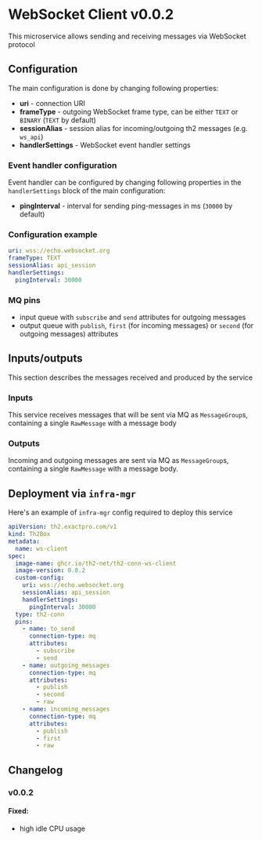 # WebSocket Client v0.0.2

This microservice allows sending and receiving messages via WebSocket protocol

## Configuration

The main configuration is done by changing following properties:

+ **uri** - connection URI
+ **frameType** - outgoing WebSocket frame type, can be either `TEXT` or `BINARY` (`TEXT` by default)
+ **sessionAlias** - session alias for incoming/outgoing th2 messages (e.g. `ws_api`)
+ **handlerSettings** - WebSocket event handler settings

### Event handler configuration

Event handler can be configured by changing following properties in the `handlerSettings` block of the main configuration:

+ **pingInterval** - interval for sending ping-messages in ms (`30000` by default)

### Configuration example

```yaml
uri: wss://echo.websocket.org
frameType: TEXT
sessionAlias: api_session
handlerSettings:
  pingInterval: 30000
```

### MQ pins

* input queue with `subscribe` and `send` attributes for outgoing messages
* output queue with `publish`, `first` (for incoming messages) or `second` (for outgoing messages) attributes

## Inputs/outputs

This section describes the messages received and produced by the service

### Inputs

This service receives messages that will be sent via MQ as `MessageGroup`s, containing a single `RawMessage` with a message body

### Outputs

Incoming and outgoing messages are sent via MQ as `MessageGroup`s, containing a single `RawMessage` with a message body.

## Deployment via `infra-mgr`

Here's an example of `infra-mgr` config required to deploy this service

```yaml
apiVersion: th2.exactpro.com/v1
kind: Th2Box
metadata:
  name: ws-client
spec:
  image-name: ghcr.io/th2-net/th2-conn-ws-client
  image-version: 0.0.2
  custom-config:
    uri: wss://echo.websocket.org
    sessionAlias: api_session
    handlerSettings:
      pingInterval: 30000
  type: th2-conn
  pins:
    - name: to_send
      connection-type: mq
      attributes:
        - subscribe
        - send
    - name: outgoing_messages
      connection-type: mq
      attributes:
        - publish
        - second
        - raw
    - name: incoming_messages
      connection-type: mq
      attributes:
        - publish
        - first
        - raw 
```

## Changelog

### v0.0.2

#### Fixed:

* high idle CPU usage